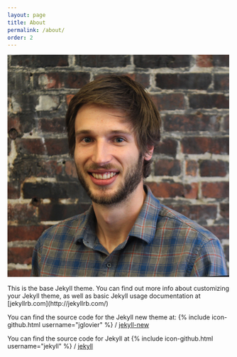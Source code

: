 ```yaml
---
layout: page
title: About
permalink: /about/
order: 2
---
```


<img src="/assets/img/profile.jpg" />
<p>This is the base Jekyll theme. You can find out more info about customizing your Jekyll theme, as well as basic Jekyll usage documentation at [jekyllrb.com](http://jekyllrb.com/)</p>

You can find the source code for the Jekyll new theme at:
{% include icon-github.html username="jglovier" %} /
[jekyll-new](https://github.com/jglovier/jekyll-new)

You can find the source code for Jekyll at
{% include icon-github.html username="jekyll" %} /
[jekyll](https://github.com/jekyll/jekyll)
